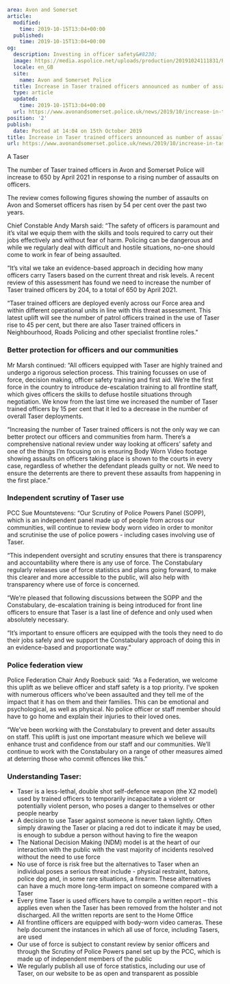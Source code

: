 ```yaml
area: Avon and Somerset
article:
  modified:
    time: 2019-10-15T13:04+00:00
  published:
    time: 2019-10-15T13:04+00:00
og:
  description: Investing in officer safety&#8230;
  image: https://media.aspolice.net/uploads/production/20191024111831/Range-Action-shots-110-e1571144235930.jpg
  locale: en_GB
  site:
    name: Avon and Somerset Police
  title: Increase in Taser trained officers announced as number of assaults on officers rises | Avon and Somerset Police
  type: article
  updated:
    time: 2019-10-15T13:04+00:00
  url: https://www.avonandsomerset.police.uk/news/2019/10/increase-in-taser-trained-officers-announced-as-number-of-assaults-on-officers-rises/
position: '2'
publish:
  date: Posted at 14:04 on 15th October 2019
title: Increase in Taser trained officers announced as number of assaults on officers rises | Avon and Somerset Police
url: https://www.avonandsomerset.police.uk/news/2019/10/increase-in-taser-trained-officers-announced-as-number-of-assaults-on-officers-rises/
```

A Taser

The number of Taser trained officers in Avon and Somerset Police will increase to 650 by April 2021 in response to a rising number of assaults on officers.

The review comes following figures showing the number of assaults on Avon and Somerset officers has risen by 54 per cent over the past two years.

Chief Constable Andy Marsh said: “The safety of officers is paramount and it’s vital we equip them with the skills and tools required to carry out their jobs effectively and without fear of harm. Policing can be dangerous and while we regularly deal with difficult and hostile situations, no-one should come to work in fear of being assaulted.

“It’s vital we take an evidence-based approach in deciding how many officers carry Tasers based on the current threat and risk levels. A recent review of this assessment has found we need to increase the number of Taser trained officers by 204, to a total of 650 by April 2021.

“Taser trained officers are deployed evenly across our Force area and within different operational units in line with this threat assessment. This latest uplift will see the number of patrol officers trained in the use of Taser rise to 45 per cent, but there are also Taser trained officers in Neighbourhood, Roads Policing and other specialist frontline roles."

### Better protection for officers and our communities

Mr Marsh continued: “All officers equipped with Taser are highly trained and undergo a rigorous selection process. This training focusses on use of force, decision making, officer safety training and first aid. We’re the first force in the country to introduce de-escalation training to all frontline staff, which gives officers the skills to defuse hostile situations through negotiation. We know from the last time we increased the number of Taser trained officers by 15 per cent that it led to a decrease in the number of overall Taser deployments.

“Increasing the number of Taser trained officers is not the only way we can better protect our officers and communities from harm. There’s a comprehensive national review under way looking at officers’ safety and one of the things I’m focusing on is ensuring Body Worn Video footage showing assaults on officers taking place is shown to the courts in every case, regardless of whether the defendant pleads guilty or not. We need to ensure the deterrents are there to prevent these assaults from happening in the first place.”

### Independent scrutiny of Taser use

PCC Sue Mountstevens: “Our Scrutiny of Police Powers Panel (SOPP), which is an independent panel made up of people from across our communities, will continue to review body worn video in order to monitor and scrutinise the use of police powers - including cases involving use of Taser.

“This independent oversight and scrutiny ensures that there is transparency and accountability where there is any use of force. The Constabulary regularly releases use of force statistics and plans going forward, to make this clearer and more accessible to the public, will also help with transparency where use of force is concerned.

“We’re pleased that following discussions between the SOPP and the Constabulary, de-escalation training is being introduced for front line officers to ensure that Taser is a last line of defence and only used when absolutely necessary.

“It’s important to ensure officers are equipped with the tools they need to do their jobs safely and we support the Constabulary approach of doing this in an evidence-based and proportionate way.”

### Police federation view

Police Federation Chair Andy Roebuck said: “As a Federation, we welcome this uplift as we believe officer and staff safety is a top priority. I’ve spoken with numerous officers who’ve been assaulted and they tell me of the impact that it has on them and their families. This can be emotional and psychological, as well as physical. No police officer or staff member should have to go home and explain their injuries to their loved ones.

“We’ve been working with the Constabulary to prevent and deter assaults on staff. This uplift is just one important measure which we believe will enhance trust and confidence from our staff and our communities. We’ll continue to work with the Constabulary on a range of other measures aimed at deterring those who commit offences like this.”

### Understanding Taser:

 * Taser is a less-lethal, double shot self-defence weapon (the X2 model) used by trained officers to temporarily incapacitate a violent or potentially violent person, who poses a danger to themselves or other people nearby
 * A decision to use Taser against someone is never taken lightly. Often simply drawing the Taser or placing a red dot to indicate it may be used, is enough to subdue a person without having to fire the weapon
 * The National Decision Making (NDM) model is at the heart of our interaction with the public with the vast majority of incidents resolved without the need to use force
 * No use of force is risk free but the alternatives to Taser when an individual poses a serious threat include - physical restraint, batons, police dog and, in some rare situations, a firearm. These alternatives can have a much more long-term impact on someone compared with a Taser
 * Every time Taser is used officers have to compile a written report – this applies even when the Taser has been removed from the holster and not discharged. All the written reports are sent to the Home Office
 * All frontline officers are equipped with body-worn video cameras. These help document the instances in which all use of force, including Tasers, are used
 * Our use of force is subject to constant review by senior officers and through the Scrutiny of Police Powers panel set up by the PCC, which is made up of independent members of the public
 * We regularly publish all use of force statistics, including our use of Taser, on our website to be as open and transparent as possible
